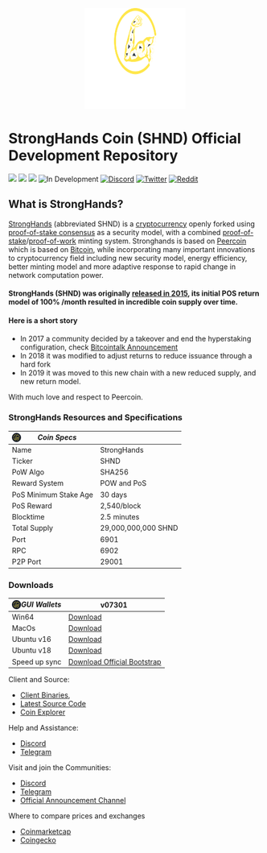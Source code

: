 <p align="center">
  <img width="200" height="200" src="https://github.com/stronghandsblockchain/Logos/blob/main/SHND/svg/SHND%20-%201.svg">



StrongHands Coin (SHND) Official Development Repository
==================================
![](https://img.shields.io/badge/Coin-POW/POS-informational?style=for-the-badge&logo=F0B90B)
![](https://img.shields.io/badge/ALGO-SHA256D-informational?style=for-the-badge&logo=F0B90B)
![](https://img.shields.io/github/languages/top/stronghandsblockchain/SHND-NewSource?style=for-the-badge)
![In Development](http://img.shields.io/static/v1?label=STATUS&message=UNDER%20REVISION&color=RED&style=for-the-badge)
[![Discord](https://img.shields.io/discord/396700779618107394?style=for-the-badge)](https://discord.gg/WrA8TNXaa5)
[![Twitter](https://img.shields.io/twitter/follow/shndofficial?style=for-the-badge)](https://twitter.com/shndofficial)
[![Reddit](https://img.shields.io/reddit/subreddit-subscribers/stronghandsblockchain?style=for-the-badge)](https://www.reddit.com/r/stronghandsblockchain/)

## What is StrongHands?
[StrongHands](https://stronghands.info) (abbreviated SHND) is a [cryptocurrency](https://en.wikipedia.org/wiki/Cryptocurrency) openly forked  using [proof-of-stake consensus](https://peercoin.net/resources.html#whitepaper) as a security model, with a combined [proof-of-stake](https://peercoin.net/resources.html#whitepaper)/[proof-of-work](https://en.wikipedia.org/wiki/Proof-of-work_system) minting system. Stronghands is based on [Peercoin](https://peercoin.net) which  is based on [Bitcoin](https://bitcoin.org), while incorporating many important innovations to cryptocurrency field including new security model, energy efficiency, better minting model and more adaptive response to rapid change in network computation power.

#### StrongHands (SHND) was originally [released in 2015](https://bitcointalk.org/index.php?topic=1195510.0), its initial POS return model of 100% /month resulted in incredible coin supply over time.

#### Here is a short story

* In 2017 a community decided by a takeover and end the hyperstaking configuration, check [Bitcointalk Announcement](https://bitcointalk.org/index.php?topic=2709780)
* In 2018 it was modified to adjust returns to reduce issuance through a hard fork
* In 2019 it was moved to this new chain with a new reduced supply, and new return model.


With much love and respect to Peercoin.

### StrongHands Resources and Specifications

 
 <img align="left" width="18" height="18" src="https://github.com/stronghandsblockchain/Logos/blob/main/SHND/icon/SHND%20icon_32x32.png"> *Coin Specs* | &nbsp; 
------------ | -------------
 Name | StrongHands
 Ticker | SHND
 PoW Algo | SHA256
 Reward System | POW and PoS
 PoS Minimum Stake Age | 30 days
 PoS Reward | 2,540/block
 Blocktime | 2.5 minutes
 Total Supply | 29,000,000,000 SHND
 Port | 6901
 RPC | 6902
 P2P Port | 29001 
 
 
 ### Downloads
  
  
 <img align="left" width="18" height="18" src="https://github.com/stronghandsblockchain/Logos/blob/main/SHND/icon/SHND%20icon_32x32.png"> *GUI Wallets* | v07301&nbsp;
 ------------ | -------------
 Win64 | [Download](https://github.com/stronghandsblockchain/SHND-NewSource/releases/download/v07301/Windows64-stronghands-qt-v07301.zip)
 MacOs | [Download](https://github.com/stronghandsblockchain/SHND-NewSource/releases/download/v07301/MacOS-Stronghands-Qt-v07301.dmg)
 Ubuntu v16 | [Download](https://github.com/stronghandsblockchain/SHND-NewSource/releases/download/v07301/ubuntu16-stronghands-qt-v07301.zip)
 Ubuntu v18 | [Download](https://github.com/stronghandsblockchain/SHND-NewSource/releases/download/v07301/ubuntu18-stronghandsd.zip)
 Speed up sync | [Download Official Bootstrap](https://github.com/stronghandsblockchain/Bootstraps)

 
Client and Source:
* [Client Binaries](https://github.com/stronghandsblockhain/SHND-source/releases/tag/v07301),
* [Latest Source Code](https://github.com/stronghandsblockhain/SHND-Newsource)
* [Coin Explorer](https://www.coinexplorer.net/SHND)

  

Help and Assistance: 
* [Discord](https://discord.gg/cPexkPB) 
* [Telegram](https://t.me/SHNDsupport)

Visit and join the Communities:
* [Discord](https://discord.gg/gb8QWDx)
* [Telegram](https://t.me/StrongHands) 
* [Official Announcement Channel](https://t.me/stronghandsofficial)

Where to compare prices and exchanges
* [Coinmarketcap](https://coinmarketcap.com/currencies/stronghands/)
* [Coingecko](https://www.coingecko.com/en/coins/stronghands#markets) 




